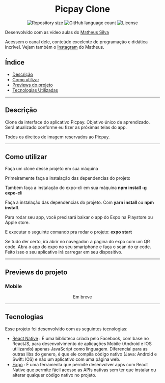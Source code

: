 <h1 align="center">
  Picpay Clone
</h1>

<p align="center">
 <img alt="Repository size" src="https://img.shields.io/github/repo-size/luizeduul/Picpay-Clone">
 <img alt="GitHub language count" src="https://img.shields.io/github/languages/count/luizeduul/Picpay-Clone">
 <img alt="License" src="https://img.shields.io/badge/license-MIT-brightgreen">
</p>
<p>Desenvolvido com as vídeo aulas do <a href="https://www.youtube.com/watch?v=0CraBZHejKI">Matheus Silva</a></p>
<p>Acessem o canal dele, conteúdo excelente de programação e didática incrível. Vejam também o <a href="https://www.instagram.com/imateus.silva/">Instagram</a> do Matheus.</p>

## Índice
- [Descrição](#descrição)
- [Como utilizar](#como-utilizar)
- [Previews do projeto](#previews-do-projeto)
- [Tecnologias Utilizadas](#tecnologias)

---

## Descrição
<p>Clone da interface do aplicativo Picpay. Objetivo único de aprendizado. Será atualizado conforme eu fizer as próximas telas do app.</p>
<p>Todos os direitos de imagem reservados ao Picpay.</p>

---

## Como utilizar 
<p>Faça um clone desse projeto em sua máquina</p>
<p>Primeiramente faça a instalação das dependencias do projeto</p>
<p>Também faça a instalação do expo-cli em sua máquina <strong>npm install -g expo-cli</strong></p>
<p>Faça a instalação das dependencias do projeto. Com <strong>yarn install</strong> ou <strong>npm install</strong>.</p>
<p>Para rodar seu app, você precisará baixar o app do Expo na Playstore ou Apple store.</p>
<p>E executar o seguinte comando pra rodar o projeto: <strong>expo start</strong></p>
<p>Se tudo der certo, irá abrir no navegador: a pagina do expo com um QR code. Abra o app do expo no seu smartphone e faça o scan do qr code. Feito isso o seu aplicativo irá carregar em seu dispositivo.</p>

---

## Previews do projeto

<h3>Mobile</h3>

<p align="center">
 Em breve
</p>

---

## Tecnologias
 Esse projeto foi desenvolvido com as seguintes tecnologias:
  - [React Native](https://facebook.github.io/react-native/) : É uma biblioteca criada pelo Facebook, com base no ReactJS, para desenvolvimento de aplicações Mobile (Android e IOS utilizando) apenas JavaScript como linguagem. Diferencial para as outras libs do genero, é que ele compila código nativo (Java: Android e Swift: IOS) e não um aplicativo com uma página web.
  - [Expo](https://docs.expo.io/) : É uma ferramenta que permite desenvolver apps com React Native que permite fácil acesso as APIs nativas sem ter que instalar ou alterar qualquer código nativo no projeto.

